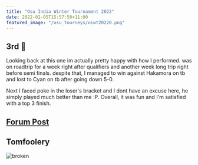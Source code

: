 ```yaml
---
title: "Osu India Winter Tournament 2022"
date: 2022-02-05T15:57:50+11:00
featured_image: "/osu_tourneys/oiwt20220.png"
---
```


3rd 🥉 
---------
<!--more-->
Looking back at this one im actually pretty happy with how I performed. was on roadtrip for a week right after qualifiers and another week long trip right before semi finals. despite that, I managed to win against Hakamora on tb and lost to Cyan on tb after going down 5-0.

Next I faced poke in the loser's bracket and I dont have an excuse here, he simply played much better than me :P. Overall, it was fun and I'm satisfied with a top 3 finish.

[Forum Post](https://osu.ppy.sh/community/forums/topics/1459453?n=1)
--------

Tomfoolery
----------

![broken](/osu_tourneys/oiwt20221.png)

